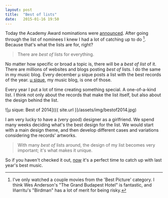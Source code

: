 ```yaml
---
layout: post
title:  "Best of lists"
date:   2015-01-16 19:50  
---
```


Today the Academy Award nominations were [announced](http://oscar.go.com/nominees "Oscar Nominations"). After going through the list of nominees I knew I had a lot of catching up to do [^fn1]. Because that's what the lists are for, right?

>There are *best of* lists for everything.

No matter how specific or broad a topic is, there will be a *best of list* of it. There are millions of websites and blogs posting *best of* lists. I do the same in my music blog. Every december µ sique posts a list with the best records of the year. [µ sique](http://mu-sique.com), my music blog, is one of those.

Every year I put a lot of time creating something special. A one-of-a-kind list. I think not only about the records that make the list itself, but also about the design behind the list.

![μ sique: Best of 2014]({{ site.url }}/assets/img/bestof2014.jpg)

I am very lucky to have a (very good) designer  as a girlfriend. We spend many weeks deciding what's the best design for the list. We would start with a main  design theme, and then develop different cases and variations considering the records' artworks.

> With many *best of* lists around, the design of my list becomes very important; it's what makes it unique.

So if you haven't checked it out, [now](http://mu-sique.com/post/105878182251/mejoresdiscos2014) it's a perfect time to catch up with last year's best music.

[^fn1]: I've only watched a couple movies from the 'Best Picture' category. I think Wes Anderson's "The Grand Budapest Hotel" is fantastic, and Iñarritu's "Birdman" has a lot of merit for being risky.
